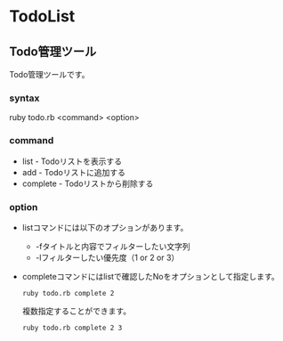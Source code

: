 # TodoList

## Todo管理ツール

Todo管理ツールです。

### syntax

ruby todo.rb &lt;command&gt; &lt;option&gt;

### command

- list     - Todoリストを表示する
- add      - Todoリストに追加する
- complete - Todoリストから削除する

### option

- listコマンドには以下のオプションがあります。

  - -fタイトルと内容でフィルターしたい文字列
  - -lフィルターしたい優先度（1 or 2 or 3）

- completeコマンドにはlistで確認したNoをオプションとして指定します。
  
  `ruby todo.rb complete 2`
  
  複数指定することができます。
  
  `ruby todo.rb complete 2 3`

